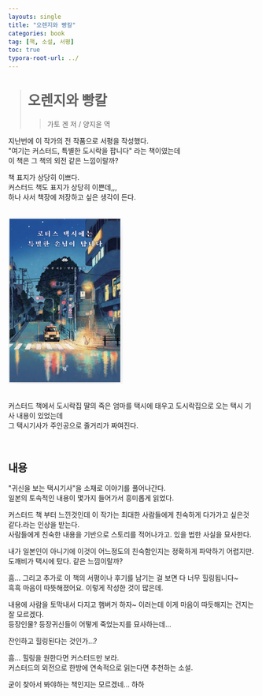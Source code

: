 ```yaml
---
layouts: single
title: "오렌지와 빵칼"
categories: book
tag: [책, 소설, 서평]
toc: true
typora-root-url: ../
---
```

> # 오렌지와 빵칼
>
> > 가토 겐 저 / 양지윤 역  



 지난번에 이 작가의 전 작품으로 서평을 작성했다.  
"여기는 커스터드, 특별한 도시락을 팝니다" 라는 책이였는데   
이 책은 그 책의 외전 같은 느낌이랄까? 

책 표지가 상당히 이쁘다.   
커스터드 책도 표지가 상당히 이쁜데,,,   
하나 사서 책장에 저장하고 싶은 생각이 든다. 



<br>

<img src="/images/2025-02-09-lotus-taxi/image-20250209173556613.png" alt="image-20250209173556613" style="zoom:33%;" />

<br> 커스터드 책에서 도시락집 딸의 죽은 엄마를 택시에 태우고 도시락집으로 오는 택시 기사 내용이 있었는데  
그 택시기사가 주인공으로 줄거리가 짜여진다.   

<br>

## 내용  

"귀신을 보는 택시기사"을 소재로 이야기를 풀어나간다.   
일본의 토속적인 내용이 몇가지 들어가서 흥미롭게 읽었다.

커스터드 책 부터 느낀것인데 이 작가는 최대한 사람들에게 친숙하게 다가가고 싶은것 같다.라는 인상을 받는다.   
사람들에게 친숙한 내용을 기반으로 스토리를 적어나가고. 있을 법한 사실을 묘사한다. 

내가 일본인이 아니기에 이것이 어느정도의 친숙함인지는 정확하게 파악하기 어렵지만.     
도깨비가 택시에 탔다. 같은 느낌이랄까?   



흠... 그리고 추가로 이 책의 서평이나 후기를 남기는 걸 보면 다 너무 힐링됩니다~   
흑흑 마음이 따뜻해졌어요. 이렇게 작성한 것이 많은데.   

내용에 사람을 토막내서 다지고 햄버거 하자~ 이러는데 이게 마음이 따듯해지는 건지는 잘 모르겠다.   
등장인물? 등장귀신들이 어떻게 죽었는지를 묘사하는데... 

잔인하고 힐링된다는 것인가...?   



흠... 힐링을 원한다면 커스터드만 보라.  
커스터드의 외전으로 한방에 연속적으로 읽는다면 추천하는 소설. 

굳이 찾아서 봐야하는 책인지는 모르겠네... 하하

<br>
